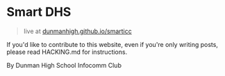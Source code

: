 # Smart DHS
> live at [dunmanhigh.github.io/smarticc](https://dunmanhigh.github.io/smarticc) 

If you'd like to contribute to this website, even if you're only writing posts, please read HACKING.md for instructions.

By Dunman High School Infocomm Club
